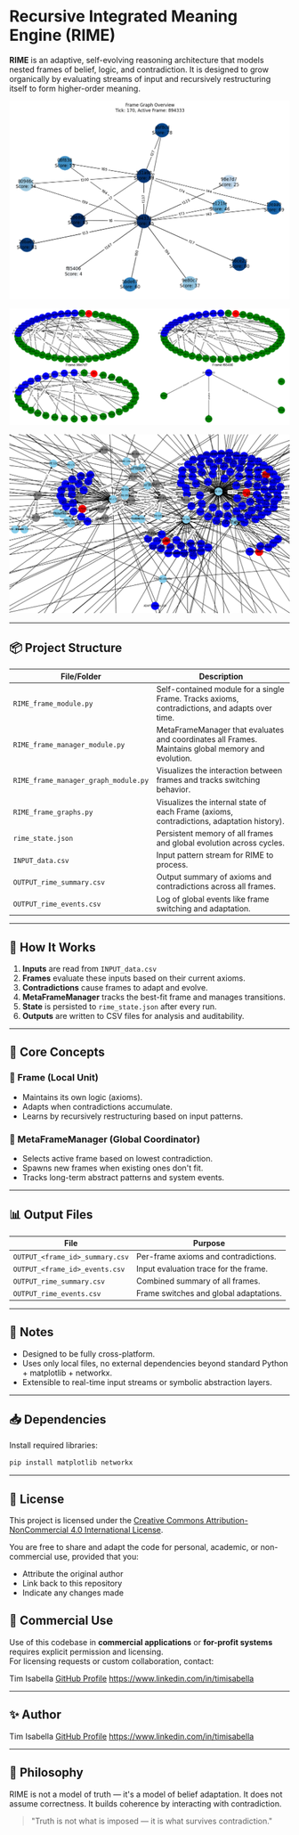 # Recursive Integrated Meaning Engine (RIME)

**RIME** is an adaptive, self-evolving reasoning architecture that models nested frames of belief, logic, and contradiction. It is designed to grow organically by evaluating streams of input and recursively restructuring itself to form higher-order meaning.

![Frame Manager Graph](frameManagerGraph.png)

![Frame Graph](frameGraph.png)

![Unified Graph](unifiedGraph.png)

---

## 📦 Project Structure

| File/Folder                | Description                                                                                                     |
| -------------------------- | --------------------------------------------------------------------------------------------------------------- |
| `RIME_frame_module.py`                  | Self-contained module for a single Frame. Tracks axioms, contradictions, and adapts over time.     |
| `RIME_frame_manager_module.py`          | MetaFrameManager that evaluates and coordinates all Frames. Maintains global memory and evolution. |
| `RIME_frame_manager_graph_module.py`    | Visualizes the interaction between frames and tracks switching behavior.                           |
| `RIME_frame_graphs.py`                  | Visualizes the internal state of each Frame (axioms, contradictions, adaptation history).          |
| `rime_state.json`                       | Persistent memory of all frames and global evolution across cycles.                                |
| `INPUT_data.csv`                        | Input pattern stream for RIME to process.                                                          |
| `OUTPUT_rime_summary.csv`               | Output summary of axioms and contradictions across all frames.                                     |
| `OUTPUT_rime_events.csv`                | Log of global events like frame switching and adaptation.                                          |

---

## 🔁 How It Works

1. **Inputs** are read from `INPUT_data.csv`
2. **Frames** evaluate these inputs based on their current axioms.
3. **Contradictions** cause frames to adapt and evolve.
4. **MetaFrameManager** tracks the best-fit frame and manages transitions.
5. **State** is persisted to `rime_state.json` after every run.
6. **Outputs** are written to CSV files for analysis and auditability.

---

## 🧠 Core Concepts

### 🧱 Frame (Local Unit)

* Maintains its own logic (axioms).
* Adapts when contradictions accumulate.
* Learns by recursively restructuring based on input patterns.

### 🧠 MetaFrameManager (Global Coordinator)

* Selects active frame based on lowest contradiction.
* Spawns new frames when existing ones don't fit.
* Tracks long-term abstract patterns and system events.

---

## 📊 Output Files

| File                            | Purpose                                |
| ------------------------------- | -------------------------------------- |
| `OUTPUT_<frame_id>_summary.csv` | Per-frame axioms and contradictions.   |
| `OUTPUT_<frame_id>_events.csv`  | Input evaluation trace for the frame.  |
| `OUTPUT_rime_summary.csv`       | Combined summary of all frames.        |
| `OUTPUT_rime_events.csv`        | Frame switches and global adaptations. |

---

## 📌 Notes

* Designed to be fully cross-platform.
* Uses only local files, no external dependencies beyond standard Python + matplotlib + networkx.
* Extensible to real-time input streams or symbolic abstraction layers.

---

## 📥 Dependencies

Install required libraries:

```bash
pip install matplotlib networkx
```

---

## 📜 License

This project is licensed under the [Creative Commons Attribution-NonCommercial 4.0 International License](https://creativecommons.org/licenses/by-nc/4.0/).

You are free to share and adapt the code for personal, academic, or non-commercial use, provided that you:
- Attribute the original author
- Link back to this repository
- Indicate any changes made

## 🚫 Commercial Use
Use of this codebase in **commercial applications** or **for-profit systems** requires explicit permission and licensing.  
For licensing requests or custom collaboration, contact:

Tim Isabella
[GitHub Profile](https://github.com/TimIsabella)
https://www.linkedin.com/in/timisabella

---

## ✨ Author

Tim Isabella
[GitHub Profile](https://github.com/TimIsabella)
https://www.linkedin.com/in/timisabella

---


## 🧠 Philosophy

RIME is not a model of truth — it's a model of belief adaptation. It does not assume correctness. It builds coherence by interacting with contradiction.
> "Truth is not what is imposed — it is what survives contradiction."

